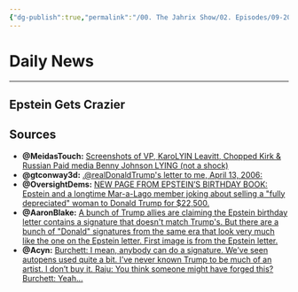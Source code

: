 ```yaml
---
{"dg-publish":true,"permalink":"/00. The Jahrix Show/02. Episodes/09-2025/09/","tags":["jahrixshow","politics","dailynews","trump2025","epstein"],"created":"2025-09-09T06:34:46.870-04:00","updated":"2025-09-10T12:59:13.460-04:00"}
---
```


# Daily News
---
## Epstein Gets Crazier
## Sources
  - **@MeidasTouch:** [Screenshots of VP, KaroLYIN Leavitt, Chopped Kirk & Russian Paid media Benny Johnson LYING (not a shock)](https://x.com/MeidasTouch/status/1965199508423508117)  
  - **@gtconway3d:** [.@realDonaldTrump's letter to me, April 13, 2006:](https://x.com/gtconway3d/status/1965161506343108998)  
  - **@OversightDems:** [NEW PAGE FROM EPSTEIN’S BIRTHDAY BOOK: Epstein and a longtime Mar-a-Lago member joking about selling a "fully depreciated" woman to Donald Trump for $22,500.](https://x.com/OversightDems/status/1965175322590237091)  
  - **@AaronBlake:** [A bunch of Trump allies are claiming the Epstein birthday letter contains a signature that doesn't match Trump's. But there are a bunch of "Donald" signatures from the same era that look very much like the one on the Epstein letter. First image is from the Epstein letter.](https://x.com/AaronBlake/status/1965145695939428807) 
  - **@Acyn:** [Burchett: I mean, anybody can do a signature. We’ve seen autopens used quite a bit. I’ve never known Trump to be much of an artist. I don’t buy it. Raju: You think someone might have forged this? Burchett: Yeah…](https://x.com/Acyn/status/1965221247182373375)  
